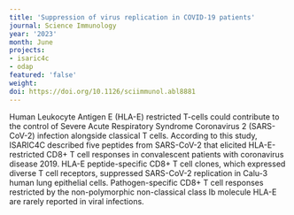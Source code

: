 ```yaml
---
title: 'Suppression of virus replication in COVID-19 patients'
journal: Science Immunology
year: '2023'
month: June
projects:
- isaric4c
- odap
featured: 'false'
weight: 
doi: https://doi.org/10.1126/sciimmunol.abl8881 
---
```

Human Leukocyte Antigen E (HLA-E) restricted T-cells could contribute to the control of Severe Acute Respiratory Syndrome Coronavirus 2 (SARS-CoV-2) infection alongside classical T cells. According to this study, ISARIC4C described five peptides from SARS-CoV-2 that elicited HLA-E-restricted CD8+ T cell responses in convalescent patients with coronavirus disease 2019. HLA-E peptide-specific CD8+ T cell clones, which expressed diverse T cell receptors, suppressed SARS-CoV-2 replication in Calu-3 human lung epithelial cells. 
Pathogen-specific CD8+ T cell responses restricted by the non-polymorphic non-classical class Ib molecule HLA-E are rarely reported in viral infections.
